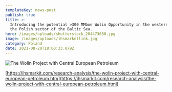 ```yaml
---
templateKey: news-post
publish: true
title: >-
  Introducing the potential >300 MMboe Wolin Opportunity in the western part of
  the Polish sector of the Baltic Sea.
hero: /images/uploads/shutterstock_204473680.jpg
image: /images/uploads/ihsmarketlink.jpg
category: Poland
date: 2021-08-20T18:00:33.079Z
---
```



![](/images/uploads/shutterstock_204473680.jpg "The Wolin Project with Central European Petroleum")

[https://ihsmarkit.com/research-analysis/the-wolin-project-with-central-european-petroleum.htm](https://ihsmarkit.com/research-analysis/the-wolin-project-with-central-european-petroleum.html)
